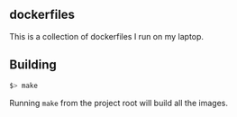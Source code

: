 ## dockerfiles

This is a collection of dockerfiles I run on my laptop.

## Building

```bash
$> make
```

Running `make` from the project root will build all the images.
